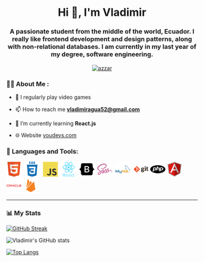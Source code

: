 <div id="header" align="center">
    <h1 align="center">Hi 👋, I'm Vladimir</h1>
    <h3 align="center">
    A passionate student from the middle of the world, Ecuador. 
    I really like frontend development and design patterns, along with non-relational databases. 
    I am currently in my last year of my degree, software engineering.
    </h3>
</div>

<div id="badges" align="center">
   <a href="https://www.linkedin.com/in/vladimir-aguacunchi" target="blank"><img align="center"
         src="https://img.shields.io/badge/linkedin-%231DA1F2.svg?style=for-the-badge&logo=linkedin&logoColor=white"
         alt="azzar" height="30"/>
     </a>
</div>

### 👨‍💻 About Me :

- 📝 I regularly play video games

- 📫 How to reach me **vladimiragua52@gmail.com**

- 🌱 I’m currently learning **React.js**

- 🌐 Website [youdevs.com](youdevs.com)


<div align="left">
    <h3>🔨 Languages and Tools:</h3>
    <div>
        <img src="https://github.com/devicons/devicon/blob/master/icons/html5/html5-original.svg" title="HTML5" alt="HTML" width="40" height="40"/>&nbsp;
        <img src="https://github.com/devicons/devicon/blob/master/icons/css3/css3-plain-wordmark.svg"  title="CSS3" alt="CSS" width="40" height="40"/>&nbsp;
        <img src="https://github.com/devicons/devicon/blob/master/icons/javascript/javascript-original.svg" title="JavaScript" alt="JavaScript" width="40" height="40"/>&nbsp;
        <img src="https://github.com/devicons/devicon/blob/master/icons/react/react-original-wordmark.svg" title="React" alt="React" width="40" height="40"/>&nbsp;
        <img src="https://github.com/devicons/devicon/blob/master/icons/bootstrap/bootstrap-plain.svg" title="Bootstrap" alt="Bootstrap" width="40" height="40"/>&nbsp;
        <img src="https://github.com/devicons/devicon/blob/master/icons/sass/sass-original.svg" title="Sass" alt="Sass" width="40" height="40"/>&nbsp;
        <img src="https://github.com/devicons/devicon/blob/master/icons/mysql/mysql-original-wordmark.svg" title="MySQL"  alt="MySQL" width="40" height="40"/>&nbsp;
        <img src="https://github.com/devicons/devicon/blob/master/icons/git/git-original-wordmark.svg" title="Git" **alt="Git" width="40" height="40"/>
        <img src="https://github.com/devicons/devicon/blob/master/icons/php/php-plain.svg" title="Git" **alt="Git" width="40" height="40"/>
        <img src="https://github.com/devicons/devicon/blob/master/icons/angularjs/angularjs-original.svg" title="Git" **alt="Git" width="40" height="40"/>
        <img src="https://github.com/devicons/devicon/blob/master/icons/oracle/oracle-original.svg" title="Git" **alt="Git" width="40" height="40"/>
        <img src="https://github.com/devicons/devicon/blob/master/icons/firebase/firebase-plain.svg" title="Git" **alt="Git" width="40" height="40"/>
      </div>
</div>

---

### 📊 My Stats
[![GitHub Streak](http://github-readme-streak-stats.herokuapp.com?user=Vladox69&theme=dracula)](https://git.io/streak-stats)

![Vladimir's GitHub stats](https://github-readme-stats.vercel.app/api?username=Vladox69&show_icons=true&theme=dracula)

[![Top Langs](https://github-readme-stats.vercel.app/api/top-langs/?username=Vladox69&theme=dracula)](https://github.com/Vladox69/github-readme-stats)

